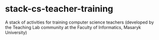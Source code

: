 # stack-cs-teacher-training
A stack of activities for training computer science teachers (developed by the Teaching Lab community at the Faculty of Informatics, Masaryk University)
